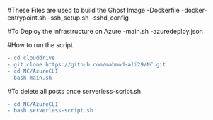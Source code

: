 #These Files are used to build the Ghost Image
-Dockerfile
-docker-entrypoint.sh
-ssh_setup.sh
-sshd_config

#To Deploy the infrastructure on Azure
-main.sh
-azuredeploy.json

#How to run the script

```diff
- cd clouddrive
- git clone https://github.com/mahmod-ali29/NC.git
- cd NC/AzureCLI
- bash main.sh
```

#To delete all posts once
serverless-script.sh

```diff
- cd NC/AzureCLI
- bash serverless-script.sh
```
